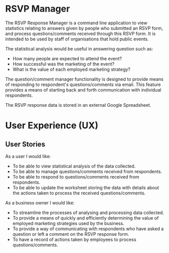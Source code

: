 # RSVP Manager

The RSVP Response Manager is a command line application to view statistics relating to answers given by people who submitted an RSVP form, and process questions/comments received through this RSVP form. It is intended to be used by staff of organisations that hold public events.

The statistical analysis would be useful in answering question such as:
- How many people are expected to attend the event?
- How successful was the marketing of the event?
- What is the value of each employed marketing strategy?

The question/comment manager functionality is designed to provide means of responding to respondent's questions/comments via email. This feature provides a means of starting back and forth communication with individual respondents.

The RSVP response data is stored in an external Google Spreadsheet.

# User Experience (UX)
## User Stories

As a user I would like:
- To be able to view statistical analysis of the data collected.
- To be able to manage questions/comments received from respondents.
- To be able to respond to questions/comments received from respondents.
- To be able to update the worksheet storing the data with details about the actions taken to process the received questions/comments.

As a business owner I would like:
- To streamline the processes of analysing and processing data collected.
- To provide a means of quickly and efficiently determining the value of employed marketing strategies used by the business.
- To provide a way of communicating with respondents who have asked a question or left a comment on the RSVP response form.
- To have a record of actions taken by employees to process questions/comments.